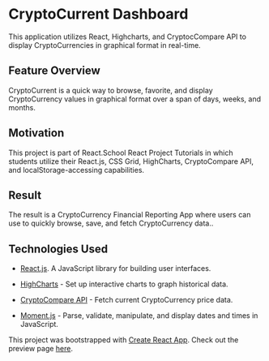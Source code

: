 # CryptoCurrent Dashboard
This application utilizes React, Highcharts, and CryptocCompare API to display CryptoCurrencies in graphical format in real-time.

## Feature Overview
CryptoCurrent is a quick way to browse, favorite, and display CryptoCurrency values in graphical format over a span of days, weeks, and months.

## Motivation
This project is part of React.School React Project Tutorials in which students utilize their React.js, CSS Grid, HighCharts, CryptoCompare API, and localStorage-accessing capabilities.

## Result
The result is a CryptoCurrency Financial Reporting App where users can use to quickly browse, save, and fetch CryptoCurrency data..

## Technologies Used
- [React.js](https://reactjs.org/ "React.js"). A JavaScript library for building user interfaces.

- [HighCharts](https://api.earth911.com/ "HighCharts") - Set up interactive charts to graph historical data.

- [CryptoCompare API](https://min-api.cryptocompare.com/ "CryptoCompare API") - Fetch current CryptoCurrency price data.

- [Moment.js](https://momentjs.com/ "Moment") - Parse, validate, manipulate, and display dates and times in JavaScript.


This project was bootstrapped with [Create React App](https://github.com/facebook/create-react-app "React.js"). Check out the preview page [here](https://cryptocurrent-dashboard.herokuapp.com/ "CryptoCurrent").


